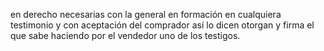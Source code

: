 en derecho necesarias con la general en formación en cualquiera testimonio y con aceptación del comprador así lo dicen otorgan y firma el que sabe haciendo por el vendedor uno de los testigos.